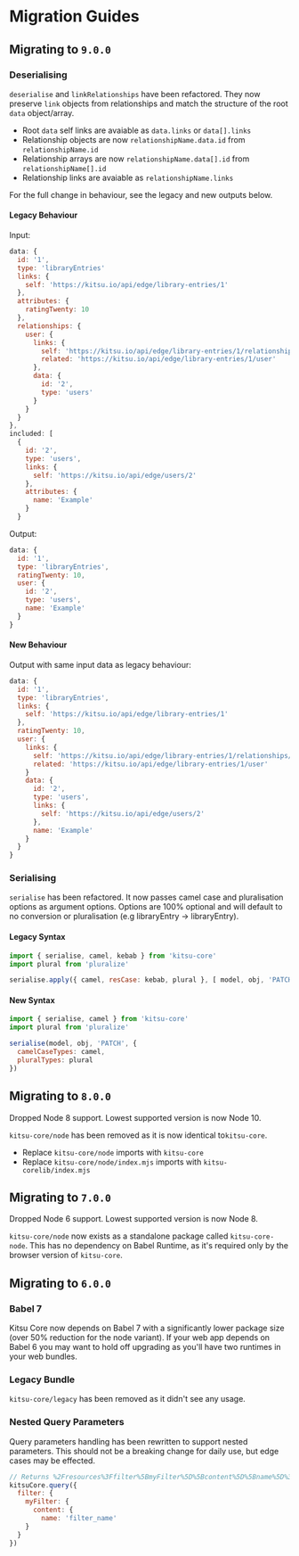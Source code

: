 # Migration Guides

## Migrating to `9.0.0`

### Deserialising

`deserialise` and `linkRelationships` have been refactored. They now preserve `link` objects from relationships and match the structure of the root `data` object/array.
- Root `data` self links are avaiable as `data.links` or `data[].links`
- Relationship objects are now `relationshipName.data.id` from `relationshipName.id`
- Relationship arrays are now `relationshipName.data[].id` from `relationshipName[].id`
- Relationship links are avaiable as `relationshipName.links`

For the full change in behaviour, see the legacy and new outputs below.

#### Legacy Behaviour

Input:

```js
data: {
  id: '1',
  type: 'libraryEntries'
  links: {
    self: 'https://kitsu.io/api/edge/library-entries/1'
  },
  attributes: {
    ratingTwenty: 10
  },
  relationships: {
    user: {
      links: {
        self: 'https://kitsu.io/api/edge/library-entries/1/relationships/user',
        related: 'https://kitsu.io/api/edge/library-entries/1/user'
      },
      data: {
        id: '2',
        type: 'users'
      }
    }
  }
},
included: [
  {
    id: '2',
    type: 'users',
    links: {
      self: 'https://kitsu.io/api/edge/users/2'
    },
    attributes: {
      name: 'Example'
    }
  }
```

Output:

```js
data: {
  id: '1',
  type: 'libraryEntries',
  ratingTwenty: 10,
  user: {
    id: '2',
    type: 'users',
    name: 'Example'
  }
}
```

#### New Behaviour


Output with same input data as legacy behaviour:

```js
data: {
  id: '1',
  type: 'libraryEntries',
  links: {
    self: 'https://kitsu.io/api/edge/library-entries/1'
  },
  ratingTwenty: 10,
  user: {
    links: {
      self: 'https://kitsu.io/api/edge/library-entries/1/relationships/user',
      related: 'https://kitsu.io/api/edge/library-entries/1/user'
    }
    data: {
      id: '2',
      type: 'users',
      links: {
        self: 'https://kitsu.io/api/edge/users/2'
      },
      name: 'Example'
    }
  }
}
```

### Serialising

`serialise` has been refactored. It now passes camel case and pluralisation options as argument options. Options are 100% optional and will default to no conversion or pluralisation (e.g libraryEntry -> libraryEntry).

#### Legacy Syntax

```js
import { serialise, camel, kebab } from 'kitsu-core'
import plural from 'pluralize'

serialise.apply({ camel, resCase: kebab, plural }, [ model, obj, 'PATCH' ])
```

#### New Syntax

```js
import { serialise, camel } from 'kitsu-core'
import plural from 'pluralize'

serialise(model, obj, 'PATCH', {
  camelCaseTypes: camel,
  pluralTypes: plural
})
```

## Migrating to `8.0.0`

Dropped Node 8 support. Lowest supported version is now Node 10.

`kitsu-core/node` has been removed as it is now identical to`kitsu-core`.

- Replace `kitsu-core/node` imports with `kitsu-core`
- Replace `kitsu-core/node/index.mjs` imports with `kitsu-corelib/index.mjs`

## Migrating to `7.0.0`

Dropped Node 6 support. Lowest supported version is now Node 8.

`kitsu-core/node` now exists as a standalone package called `kitsu-core-node`. This has no dependency on Babel Runtime, as it's required only by the browser version of `kitsu-core`.

## Migrating to `6.0.0`

### Babel 7

Kitsu Core now depends on Babel 7 with a significantly lower package size (over 50% reduction for the node variant). If your web app depends on Babel 6 you may want to hold off upgrading as you'll have two runtimes in your web bundles.

### Legacy Bundle

`kitsu-core/legacy` has been removed as it didn't see any usage.

### Nested Query Parameters

Query parameters handling has been rewritten to support nested parameters. This should not be a breaking change for daily use, but edge cases may be effected.

```js
// Returns %2Fresources%3Ffilter%5BmyFilter%5D%5Bcontent%5D%5Bname%5D%3Dfilter_name
kitsuCore.query({
  filter: {
    myFilter: {
      content: {
        name: 'filter_name'
    }
  }
})
```
